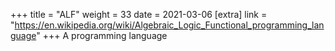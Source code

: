 +++
title = "ALF"
weight = 33
date = 2021-03-06
[extra]
link = "https://en.wikipedia.org/wiki/Algebraic_Logic_Functional_programming_language"
+++
A programming language

